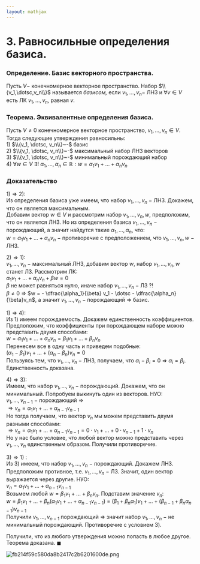 ```yaml
---  
layout: mathjax  
---  
```

  
# 3. Равносильные определения базиса.  
  
### Определение. Базис векторного пространства.  
Пусть $V-$ конечномерное векторное пространство. Набор $\\{v_1,\dotsc,v_n\\}$ называется *базисом,* если $v_1,\dotsc,v_n -$ ЛНЗ и $\forall v \in V$ есть ЛК $v_1, \dotsc, v_n$, равная $v$.  
  
### Теорема. Эквивалентные определения базиса.  
Пусть $V\neq0$  конечномерное векторное пространство, $v_1, \dotsc, v_n \in V$.  
Тогда следующие утверждения равносильны:  
$1)$ $\\{v_1, \dotsc, v_n\\}~-$  базис  
$2)$ $\\{v_1, \dotsc, v_n\\}~-$ максимальный набор ЛНЗ векторов  
$3)$ $\\{v_1, \dotsc, v_n\\}~-$ минимальный порождающий набор  
$4)$ $\forall w \in V~\exists!~\alpha_1 , \dotsc, \alpha_n \in \mathbb{R}: w= \alpha_1 v_1 + \dotsc + \alpha_n v_n$  
  
### Доказательство  
$1)\Rightarrow2)$:  
Из определения базиса уже имеем, что набор $v_1, \dotsc, v_n~-$ ЛНЗ. Докажем, что он является максимальным.  
Добавим вектор $w \in V$ и рассмотрим набор $v_1, \dotsc, v_n, w$, предположим, что он является ЛНЗ. Но из определения базиса $v_1, \dotsc, v_n~-$ порождающий, а значит найдутся такие $\alpha_1, \dotsc, \alpha_n$, что:  
$w= \alpha_1 v_1 + \dotsc + \alpha_n v_n~-$  противоречие с предположением, что $v_1, \dotsc, v_n, w~-$ ЛНЗ.  
  
$2)\Rightarrow1)$:  
$v_1, \dotsc, v_n~-$ максимальный ЛНЗ, добавим вектор $w$, набор $v_1, \dotsc, v_n, w$ станет ЛЗ. Рассмотрим ЛК:  
$\alpha_1 v_1 + \dotsc + \alpha_n v_n + \beta w = 0$  
$\beta$ не может равняться нулю, иначе набор $v_1, \dotsc, v_n~-$ ЛЗ $?!$  
$\beta \ne 0$ $\Rightarrow$ $w = - \dfrac{\alpha_1}{\beta} v_1 - \dotsc - \dfrac{\alpha_n}{\beta}v_n$, а значит $v_1, \dotsc, v_n~-$ порождающий $\Rightarrow$ базис.  
  
$1)\Rightarrow4)$:  
Из $1)$ имеем порождаемость. Докажем единственность коэффициентов. Предположим, что коэффициенты при порождающем наборе можно представить двумя способами:  
$w= \alpha_1 v_1 + \dotsc + \alpha_n v_n = \beta_1 v_1 + \dotsc + \beta_n v_n$  
Перенесем все в одну часть и приведем подобные:  
$(\alpha_1 - \beta_1) v_1 + \dotsc + (\alpha_n - \beta_n) v_n = 0$  
Пользуясь тем, что $v_1, \dotsc, v_n~-$ ЛНЗ, получаем, что $\alpha_i - \beta_i = 0$ $\Rightarrow$ $\alpha_i = \beta_i$. Единственность доказана.  
  
$4)\Rightarrow3)$:  
Имеем, что набор $v_1, \dotsc, v_n~-$ порождающий. Докажем, что он минимальный. Попробуем выкинуть один из векторов. НУО:  
$v_1, \dotsc, v_{n-1}~-$ порождающий $\Rightarrow$  
$\Rightarrow v_n = \alpha_1 v_1 + \dotsc + \alpha_{n-1} v_{n-1}$  
Но тогда получаем, что вектор $v_n$  мы можем представить двумя разными способами:  
$\Rightarrow v_n = \alpha_1 v_1 + \dotsc + \alpha_{n-1} v_{n-1} = 0 \cdot v_1 + \dotsc + 0 \cdot v_{n-1} + 1 \cdot v_n$  
Но у нас было условие, что любой вектор можно представить через $v_1, \dotsc, v_n$ единственным образом. Получили противоречие.  
  
$3)\Rightarrow1)$ :  
Из 3) имеем, что набор $v_1, \dotsc, v_n~-$ порождающий. Докажем ЛНЗ. Предположим противное, т.е. $v_1, \dotsc, v_n~-$ ЛЗ. Значит, один вектор выражается через другие. НУО:  
$v_n = \alpha_1 v_1 + \dotsc + \alpha_{n-1} v_{n-1}$  
Возьмем любой $w = \beta_1 v_1 + \dotsc + \beta_n v_n$. Подставим значение $v_n$:  
$w = \beta_1 v_1 + \dotsc + \beta_n (\alpha_1 v_1 + \dotsc + \alpha_{n-1} v_{n-1})$ = $(\beta_1 + \beta_n \alpha_1) v_1 + \dotsc + (\beta_{n-1} + \beta_n \alpha_{n-1}) v_{n-1}$  
Получили $v_1,...,v_{n-1}$ порождающий $\Rightarrow$  значит набор $v_1, \dotsc, v_n~-$ не минимальный порождающий. Противоречие с условием 3).  
  
Получили, что из любого утверждения можно попасть в любое другое. Теорема доказана. $\blacksquare$  
  
![fb214f59c580da8b2417c2b6201600de.png](fb214f59c580da8b2417c2b6201600de.png)  
